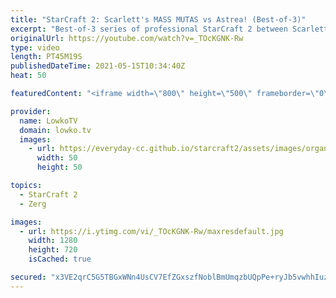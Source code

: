 ```yaml
---
title: "StarCraft 2: Scarlett's MASS MUTAS vs Astrea! (Best-of-3)"
excerpt: "Best-of-3 series of professional StarCraft 2 between Scarlett and Astrea. In this series Scarlett goes for several types of aggression (Queen pushes, Swarm Hosts and Mutalisks) to prevent the game from going to the late game.  Support my work on Patreon: http://www.patreon.com/lowkotv Become a YouTube"
originalUrl: https://youtube.com/watch?v=_TOcKGNK-Rw
type: video
length: PT45M19S
publishedDateTime: 2021-05-15T10:34:40Z
heat: 50

featuredContent: "<iframe width=\"800\" height=\"500\" frameborder=\"0\" src=\"https://www.youtube.com/embed/_TOcKGNK-Rw\" allow=\"accelerometer; autoplay; encrypted-media; gyroscope; picture-in-picture\" allowfullscreen></iframe>"

provider:
  name: LowkoTV
  domain: lowko.tv
  images:
    - url: https://everyday-cc.github.io/starcraft2/assets/images/organizations/lowko.tv-50x50.jpg
      width: 50
      height: 50

topics:
  - StarCraft 2
  - Zerg

images:
  - url: https://i.ytimg.com/vi/_TOcKGNK-Rw/maxresdefault.jpg
    width: 1280
    height: 720
    isCached: true

secured: "x3VE2qrC5G5TBGxWNn4UsCV7EfZGxszfNoblBmUmqzbUQpPe+ryJb5vwhhIuzXYunztT+eC3r49KzOaUgzKRda4USQ+UBYMMGY0i4FkYwA+zkuVY+wxNVzSNeb0O3IBVUBIK0LjF1P6xl8LqxUSJUmT55mjzQT3+N8B60ZOh1Jqqi0FhrbWOewEsUDjJiSkKJSbeaYtpHf5BOAZsmrbEO06SMcC83YdjEZWope22jkSpKQDowxUeKWrZqm/w0oQRG1U5GMtQ+kwWKaevRwfCqRzQBNo9JWGhI5rpWDwq5zi+Njtj2+FVBb8U46Oe2ekadtC6MgDCQaczpKPBRrXwtmMMi8tM6/0i6dfFxEKBwPu0prNglmbfyVA3WE6RJPEERmqNwdbvxsI5uc8APkN+njBzUx0d+0RgNhjJIuz0cbdqA2rW3HRHVE0TTKoCQyfu;VuV1R+33WxiV9RW5m7wGyg=="
---
```


